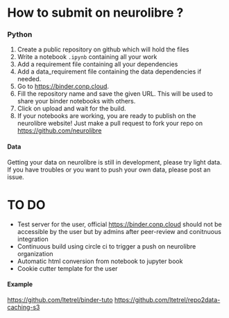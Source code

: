 # How to submit on neurolibre ?

### Python

1. Create a public repository on github which will hold the files
2. Write a notebook `.ipynb` containing all your work
3. Add a requirement file containing all your dependencies
4. Add a data_requirement file containing the data dependencies if needed.
5. Go to https://binder.conp.cloud.
6. Fill the repository name and save the given URL. This will be used to share your binder notebooks with others.
7. Click on upload and wait for the build.
8. If your notebooks are working, you are ready to publish on the neurolibre website! Just make a pull request to fork your repo on https://github.com/neurolibre
 
#### Data
Getting your data on neurolibre is still in development, please try light data. If you have troubles or you want to push your own data, please post an issue.

# TO DO
* Test server for the user, official https://binder.conp.cloud should not be accessible by the user but by admins after peer-review and conitnuous integration
* Continuous build using circle ci to trigger a push on neurolibre organization
* Automatic html conversion from notebook to jupyter book
* Cookie cutter template for the user

#### Example
https://github.com/ltetrel/binder-tuto
https://github.com/ltetrel/repo2data-caching-s3
